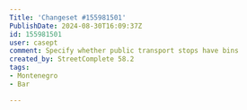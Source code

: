 ```yaml
---
Title: 'Changeset #155981501'
PublishDate: 2024-08-30T16:09:37Z
id: 155981501
user: casept
comment: Specify whether public transport stops have bins
created_by: StreetComplete 58.2
tags:
- Montenegro
- Bar

---
```

